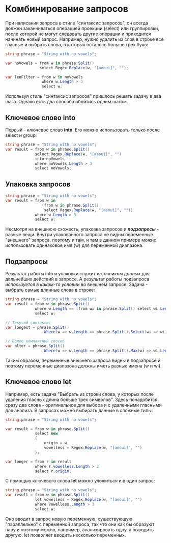 # Комбинирование запросов

При написании запроса в стиле "синтаксис запросов", он всегда должен заканчиваться операцией проекции (select) или группировки, после которой не могут следовать другие операции и приходится начинать новый запрос. Например, нужно удалить из слов в строке все гласные и выбрать слова, в которых осталось больше трех букв:

```c#
string phrase = "String with no vowels";

var noVowels = from w in phrase.Split()
               select Regex.Replace(w, "[aeoui]", "");

var lenFilter = from w in noVowels 
                where w.Length > 3 
                select w;
```

Используя стиль "синтаксис запросов" пришлось решать задачу в два шага. Однако есть два способа обойтись одним шагом.

## Ключевое слово into

Первый - ключевое слово **into**. Его можно использовать только после select и group:

```c#
string phrase = "String with no vowels";
var result = from w in phrase.Split()
             select Regex.Replace(w, "[aeoui]", "")
             into noVowels
             where noVowels.Length > 3
             select noVowels;
```

## Упаковка запросов

```c#
string phrase = "String with no vowels";
var result = from w in
                (from w in phrase.Split() 
                 select Regex.Replace(w, "[aeoui]", ""))
             where w.Length > 3
             select w;
```

Несмотря на внешнюю схожесть, упаковка запросов и _**подзапросы**_ - разные вещи. Внутри упакованного запроса не видны переменные "внешнего" запроса, поэтому и там, и там в данном примере можно использовать одинаковое имя (w) для переменной диапазона.

## Подзапросы

Результат работы into и упаковки служит _источником данных_ для дальнейших действий в запросе. А результат работы подзапроса _используется в каком-то условии_ во внешнем запросе:
Задача - выбрать самые длинные слова в строке:

```c#
string phrase = "String with no vowels";
var result = from w in phrase.Split()
             where w.Length == (from wi in phrase.Split() select wi.Length).Max()
             select w;

// Текучий синтаксис
var longest = phrase.Split()
                .Where(w => w.Length == phrase.Split().Select(wi => wi.Length).Max());

// Более компактный способ
var alter = phrase.Split()
                .Where(w => w.Length == phrase.Split().Max(wi => wi.Length));
```

Таким образом, переменные внешнего запроса видны в подзапросе и поэтому переменные диапазона должны иметь разные имена (w и wi).

## Ключевое слово let

Например, есть задача "Выбрать из строки слова, у которых после удаления гласных длина больше трех символов". Здесь понадобится сразу два слова - оригинальное для выбора и с удаленными гласными для анализа. В запросах можно выбирать данные в сложные типы:

```c#
string phrase = "String with no vowels";

var result = from w in phrase.Split()
             select new
             {
                 origin = w,
                 vowelless = Regex.Replace(w, "[aeoui]", "")
             };

var longer = from r in result
             where r.vowelless.Length > 3
             select r.origin;
```

С помощью ключевого слова **let** можно уложиться и в один запрос:

```c#
string phrase = "String with no vowels";
var result = from w in phrase.Split()
             let vowelless = Regex.Replace(w, "[aeoui]", "")
             where vowelless.Length > 3
             select w;
```

Оно вводит в запрос новую переменную, существующую "параллельно" с переменной запроса, так что они как бы образуют пару и поэтому можно, например, анализировать одну, а выводить другую. let позволяет вводить несколько переменных.